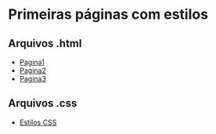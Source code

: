 # Primeiras páginas com estilos

## Arquivos .html

- [Pagina1](pagina1.html)
- [Pagina2](pagina2.html)
- [Pagina3](pagina3.html)

## Arquivos .css

- [Estilos CSS](/estilos/estilos.css)